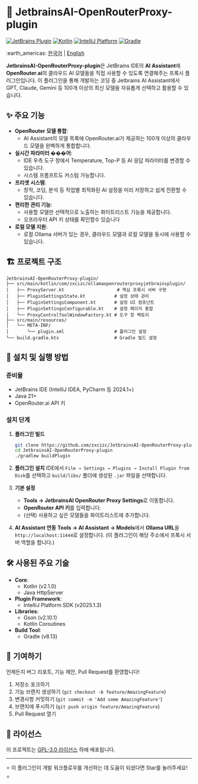 # 🚀 JetbrainsAI-OpenRouterProxy-plugin

[![JetBrains Plugin](https://img.shields.io/badge/JetBrains-Plugin-000000?style=for-the-badge&logo=jetbrains&logoColor=white)](https://plugins.jetbrains.com/)
[![Kotlin](https://img.shields.io/badge/Kotlin-2.1.0-7F52FF?style=for-the-badge&logo=kotlin&logoColor=white)](https://kotlinlang.org/)
[![IntelliJ Platform](https://img.shields.io/badge/IntelliJ%20Platform-2025.1.3-000000?style=for-the-badge&logo=intellijidea&logoColor=white)](https://plugins.jetbrains.com/)
[![Gradle](https://img.shields.io/badge/Gradle-8.13-02303A?style=for-the-badge&logo=gradle&logoColor=white)](https://gradle.org/)

<p>:earth_americas: <a href="https://github.com/2jang/ollama-chutesai-proxy/blob/main/README-ko.md">한국어</a> | <a href="https://github.com/2jang/ollama-chutesai-proxy">English</a></p>

**JetbrainsAI-OpenRouterProxy-plugin**은 JetBrains IDE의 **AI Assistant**에 **OpenRouter.ai**의 클라우드 AI 모델들을 직접 사용할 수 있도록 연결해주는 프록시 플러그인입니다. 이 플러그인을 통해 개발자는 코딩 중 Jetbrains AI Assistant에서 GPT, Claude, Gemini 등 100개 이상의 최신 모델을 자유롭게 선택하고 활용할 수 있습니다.

## ✨ 주요 기능

- **OpenRouter 모델 통합**:
    - AI Assistant의 모델 목록에 OpenRouter.ai가 제공하는 100개 이상의 클라우드 모델을 완벽하게 통합합니다.
- **실시간 파라미터 ���어**:
    - IDE 우측 도구 창에서 Temperature, Top-P 등 AI 응답 파라미터를 변경할 수 있습니다.
    - 시스템 프롬프트도 커스텀 가능합니다.
- **프리셋 시스템**:
    - 창작, 코딩, 분석 등 작업별 최적화된 AI 설정을 미리 저장하고 쉽게 전환할 수 있습니다.
- **편리한 관리 기능**:
    - 사용할 모델만 선택적으로 노출하는 화이트리스트 기능을 제공합니다.
    - 오프라우터 API 키 상태를 확인할수 있습니다
- **로컬 모델 지원**:
    - 로컬 Ollama 서버가 있는 경우, 클라우드 모델과 로컬 모델을 동시에 사용할 수 있습니다.

## 🏗️ 프로젝트 구조

~~~
JetbrainsAI-OpenRouterProxy-plugin/
├── src/main/kotlin/com/zxcizc/ollamaopenrouterproxyjetbrainsplugin/
│   ├── ProxyServer.kt                    # 핵심 프록시 서버 구현
│   ├── PluginSettingsState.kt           # 설정 상태 관리
│   ├── PluginSettingsComponent.kt       # 설정 UI 컴포넌트
│   ├── PluginSettingsConfigurable.kt    # 설정 페이지 통합
│   └── ProxyControlToolWindowFactory.kt # 도구 창 팩토리
├── src/main/resources/
│   └── META-INF/
│       └── plugin.xml                   # 플러그인 설정
└── build.gradle.kts                     # Gradle 빌드 설정
~~~

## 🚀 설치 및 실행 방법

### 준비물
- JetBrains IDE (IntelliJ IDEA, PyCharm 등 2024.1+)
- Java 21+
- OpenRouter.ai API 키

### 설치 단계
1.  **플러그인 빌드**
    ~~~bash
    git clone https://github.com/zxcizc/JetbrainsAI-OpenRouterProxy-plugin.git
    cd JetbrainsAI-OpenRouterProxy-plugin
    ./gradlew buildPlugin
    ~~~

2.  **플러그인 설치**
    IDE에서 `File → Settings → Plugins → Install Plugin from Disk`를 선택하고 `build/libs/` 폴더에 생성된 `.jar` 파일을 선택합니다.

3.  **기본 설정**
    - **Tools → JetbrainsAI OpenRouter Proxy Settings**로 이동합니다.
    - **OpenRouter API 키**를 입력합니다.
    - (선택) 사용하고 싶은 모델들을 화이트리스트에 추가합니다.

4.  **AI Assistant 연동**
   **Tools → AI Assistant → Models**에서 **Ollama URL**을 `http://localhost:11444`로 설정합니다. (이 플러그인이 해당 주소에서 프록시 서버 역할을 합니다.)

## 🛠️ 사용된 주요 기술

-   **Core**:
    -   Kotlin (v2.1.0)
    -   Java HttpServer
-   **Plugin Framework**:
    -   IntelliJ Platform SDK (v2025.1.3)
-   **Libraries**:
    -   Gson (v2.10.1)
    -   Kotlin Coroutines
-   **Build Tool**:
    -   Gradle (v8.13)

## 🤝 기여하기

언제든지 버그 리포트, 기능 제안, Pull Request를 환영합니다!

1.  저장소 포크하기
2.  기능 브랜치 생성하기 (`git checkout -b feature/AmazingFeature`)
3.  변경사항 커밋하기 (`git commit -m 'Add some AmazingFeature'`)
4.  브랜치에 푸시하기 (`git push origin feature/AmazingFeature`)
5.  Pull Request 열기

## 📝 라이선스

이 프로젝트는 [GPL-3.0 라이선스](LICENSE) 하에 배포됩니다.

---

⭐ 이 플러그인이 개발 워크플로우를 개선하는 데 도움이 되셨다면 Star를 눌러주세요! ⭐
